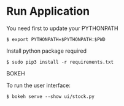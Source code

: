 # Run Application
You need first to update your PYTHONPATH
```
$ export PYTHONPATH=$PYTHONPATH:$PWD
```
Install python package required
```
$ sudo pip3 install -r requirements.txt
```

BOKEH

To run the user interface:
```
$ bokeh serve --show ui/stock.py
```
